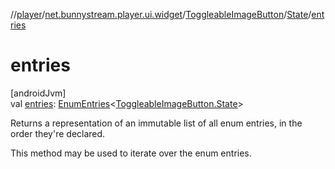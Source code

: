 //[player](../../../../index.md)/[net.bunnystream.player.ui.widget](../../index.md)/[ToggleableImageButton](../index.md)/[State](index.md)/[entries](entries.md)

# entries

[androidJvm]\
val [entries](entries.md): [EnumEntries](https://kotlinlang.org/api/latest/jvm/stdlib/kotlin.enums/-enum-entries/index.html)&lt;[ToggleableImageButton.State](index.md)&gt;

Returns a representation of an immutable list of all enum entries, in the order they're declared.

This method may be used to iterate over the enum entries.
